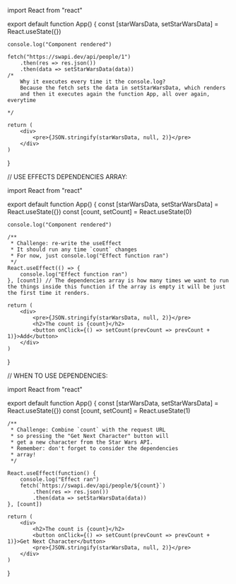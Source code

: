 import React from "react"

export default function App() {
    const [starWarsData, setStarWarsData] = React.useState({})
    
    console.log("Component rendered")
    
    fetch("https://swapi.dev/api/people/1")
        .then(res => res.json())
        .then(data => setStarWarsData(data))
    /* 
        Why it executes every time it the console.log?
        Because the fetch sets the data in setStarWarsData, which renders
        and then it executes again the function App, all over again, everytime
    
    */
    
    return (
        <div>
            <pre>{JSON.stringify(starWarsData, null, 2)}</pre>
        </div>
    )
}

// USE EFFECTS DEPENDENCIES ARRAY: 

import React from "react"

export default function App() {
    const [starWarsData, setStarWarsData] = React.useState({})
    const [count, setCount] = React.useState(0)
    
    console.log("Component rendered")
    
    /**
     * Challenge: re-write the useEffect
     * It should run any time `count` changes
     * For now, just console.log("Effect function ran")
     */
    React.useEffect(() => {
        console.log("Effect function ran")
    }, [count]) // The dependencies array is how many times we want to run the things inside this function if the array is empty it will be just the first time it renders.
    
    return (
        <div>
            <pre>{JSON.stringify(starWarsData, null, 2)}</pre>
            <h2>The count is {count}</h2>
            <button onClick={() => setCount(prevCount => prevCount + 1)}>Add</button>
        </div>
    )
}


// WHEN TO USE DEPENDENCIES: 

import React from "react"

export default function App() {
    const [starWarsData, setStarWarsData] = React.useState({})
    const [count, setCount] = React.useState(1)
    
    /**
     * Challenge: Combine `count` with the request URL
     * so pressing the "Get Next Character" button will
     * get a new character from the Star Wars API.
     * Remember: don't forget to consider the dependencies
     * array!
     */
    
    React.useEffect(function() {
        console.log("Effect ran")
        fetch(`https://swapi.dev/api/people/${count}`)
            .then(res => res.json())
            .then(data => setStarWarsData(data))
    }, [count])
    
    return (
        <div>
            <h2>The count is {count}</h2>
            <button onClick={() => setCount(prevCount => prevCount + 1)}>Get Next Character</button>
            <pre>{JSON.stringify(starWarsData, null, 2)}</pre>
        </div>
    )
}


